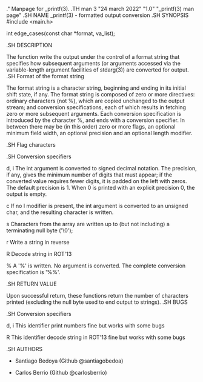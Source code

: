 .\" Manpage for _printf(3).
.TH man 3 "24 march 2022" "1.0" "_printf(3) man page"
.SH NAME
_printf(3) \- formatted output conversion
.SH SYNOPSIS
#include <main.h>

int edge_cases(const char *format, va_list);


.SH DESCRIPTION

The function write the output under the control of a format string that specifies how subsequent arguments (or arguments accessed via the variable-length argument facilities of stdarg(3)) are converted for output.
.SH Format of the format string

The format string is a character string, beginning and ending in its initial shift state, if any.  The format string is composed of zero or more directives: ordinary characters (not %), which are copied unchanged to the output stream; and conversion specifications, each of which results in fetching zero or more subsequent arguments.  Each conversion specification is introduced by the character %, and ends with a conversion specifier.  In between there may be (in this order) zero or more flags, an optional minimum field width, an optional precision and an optional length modifier.

.SH Flag characters


.SH Conversion specifiers

d, i    The int argument is converted to signed decimal notation.
        The precision, if any, gives the minimum number of digits
        that must appear; if the converted value requires fewer
        digits, it is padded on the left with zeros.  The default
        precision is 1.  When 0 is printed with an explicit
        precision 0, the output is empty.

c       If no l modifier is present, the int argument is converted
        to an unsigned char, and the resulting character is
        written.

s       Characters from the array are
        written up to (but not including) a terminating null byte
        ('\0');

r       Write a string in reverse

R       Decode string in ROT'13

%       A '%' is written.  No argument is converted.  The complete
        conversion specification is '%%'.


.SH RETURN VALUE

Upon successful return, these functions return the number of
characters printed (excluding the null byte used to end output to
strings).
.SH BUGS


.SH Conversion specifiers

d, i    This identifier print numbers fine but works with some bugs

R       This identifier decode string in ROT'13 fine but works with some bugs


.SH AUTHORS

- Santiago Bedoya (Github @santiagobedoa)

- Carlos Berrio (Github @carlosberrio)
